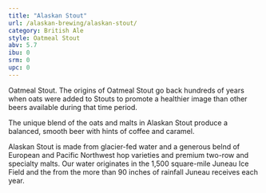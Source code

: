 ```yaml
---
title: "Alaskan Stout"
url: /alaskan-brewing/alaskan-stout/
category: British Ale
style: Oatmeal Stout
abv: 5.7
ibu: 0
srm: 0
upc: 0
---
```

Oatmeal Stout. The origins of Oatmeal Stout go back hundreds of years when oats were added to Stouts to promote a healthier image than other beers available during that time period.

The unique blend of the oats and malts in Alaskan Stout produce a balanced, smooth beer with hints of coffee and caramel.

Alaskan Stout is made from glacier-fed water and a generous belnd of European and Pacific Northwest hop varieties and premium two-row and specialty malts. Our water originates in the 1,500 square-mile Juneau Ice Field and the from the more than 90 inches of rainfall Juneau receives each year.
